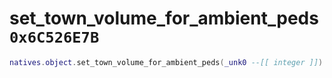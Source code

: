 # set_town_volume_for_ambient_peds `0x6C526E7B`

```lua
natives.object.set_town_volume_for_ambient_peds(_unk0 --[[ integer ]])
```